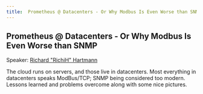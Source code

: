```yaml
---
title:  Prometheus @ Datacenters - Or Why Modbus Is Even Worse than SNMP
---
```


## Prometheus @ Datacenters - Or Why Modbus Is Even Worse than SNMP

Speaker: [Richard "RichiH" Hartmann](/2019-munich/speakers/richard-hartmann/)

The cloud runs on servers, and those live in datacenters. Most everything in datacenters speaks ModBus/TCP; SNMP being considered too modern. Lessons learned and problems overcome along with some nice pictures.

